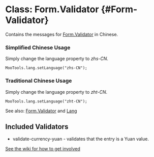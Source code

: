 Class: Form.Validator {#Form-Validator}
=====================================

Contains the messages for [Form.Validator][] in Chinese.

### Simplified Chinese Usage

Simply change the language property to *zhs-CN*.

	MooTools.lang.setLanguage("zhs-CN");

### Traditional Chinese Usage

Simply change the language property to *zht-CN*.

	MooTools.lang.setLanguage("zht-CN");

See also: [Form.Validator][] and [Lang][]

Included Validators
-------------------

* validate-currency-yuan - validates that the entry is a Yuan value.

[See the wiki for how to get involved](http://wiki.github.com/mootools/mootools-more)

[Form.Validator]: http://www.mootools.net/docs/more/Forms/Form.Validator#Form-Validator
[Lang]: http://www.mootools.net/docs/more/Core/Lang
